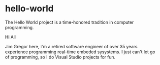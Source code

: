 # hello-world
The Hello World project is a time-honored tradition in computer programming.

Hi All

Jim Gregor here, I'm a retired software engineer of over 35 years experience programming real-time embeded sysystems.
I just can't let go of programming, so I do Visual Studio projects for fun.
